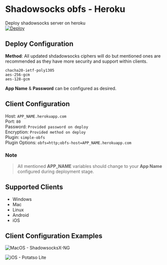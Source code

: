 # Shadowsocks obfs - Heroku
Deploy shadowsocks server on heroku \
[![Deploy](https://www.herokucdn.com/deploy/button.png)](https://heroku.com/deploy)


## Deploy Configuration
**Method**: All updated shdadowsocks ciphers will do but mentioned ones are recommended as they have more security and support within clients.

```
chacha20-ietf-poly1305
aes-256-gcm
aes-128-gcm
```

**App Name** & **Password** can be configured as desired.

## Client Configuration
Host: `APP_NAME.herokuapp.com` \
Port: `80` \
Password: `Provided password on deploy` \
Encryption: `Provided method on deploy` \
Plugin: `simple-obfs` \
Plugin Options: `obfs=http;obfs-host=APP_NAME.herokuapp.com`

### Note
> All mentioned **APP_NAME** variables should change to your **App Name** configured during deployment stage.

## Supported Clients
- Windows
- Mac
- Linux 
- Android
- iOS

## Client Configuration Examples

![MacOS - ShadowsocksX-NG](https://raw.githubusercontent.com/lafawkes/shadowsocks-obfs/main/assets/ShadowsocksX-NG.png)

![iOS - Potatso Lite](https://raw.githubusercontent.com/lafawkes/shadowsocks-obfs/main/assets/PotatsoIOS.jpeg)
